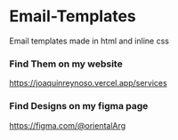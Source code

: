 # Email-Templates
Email templates made in html and inline css

### Find Them on my website
https://joaquinreynoso.vercel.app/services


### Find Designs on my figma page
https://figma.com/@orientalArg
